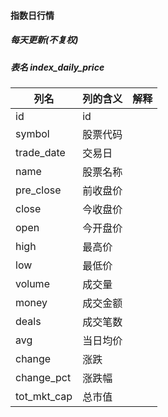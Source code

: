 #### 指数日行情
##### 每天更新(不复权)
##### 表名 index\_daily\_price
列名  | 列的含义 | 解释
---|---|---
id|id
symbol|股票代码
trade\_date| 交易日
name|股票名称
pre\_close|前收盘价
close|今收盘价
open|今开盘价
high|最高价
low|最低价
volume|成交量
money|成交金额
deals|成交笔数
avg|当日均价
change|涨跌
change\_pct|涨跌幅
tot\_mkt\_cap|总市值